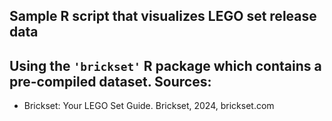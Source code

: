 ## Sample R script that visualizes LEGO set release data

## Using the `'brickset'` R package which contains a pre-compiled dataset. Sources:
- Brickset: Your LEGO Set Guide. Brickset, 2024, brickset.com
